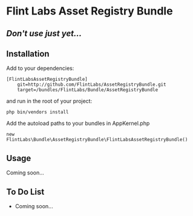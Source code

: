 # Flint Labs Asset Registry Bundle #

## *Don't use just yet...* ##

## Installation ##

Add to your dependencies:

    [FlintLabsAssetRegistryBundle]
        git=http://github.com/FlintLabs/AssetRegistryBundle.git
        target=/bundles/FlintLabs/Bundle/AssetRegistryBundle
        
and run in the root of your project:

    php bin/vendors install

Add the autoload paths to your bundles in AppKernel.php

    new FlintLabs\Bundle\AssetRegistryBundle\FlintLabsAssetRegistryBundle()
    
## Usage ##

Coming soon...

## To Do List ##

- Coming soon...